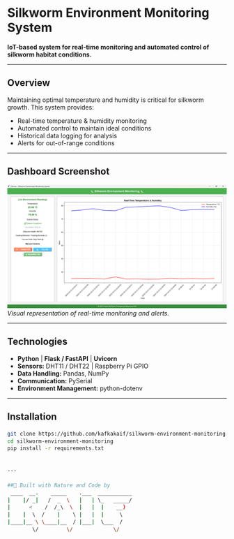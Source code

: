 # Silkworm Environment Monitoring System

**IoT-based system for real-time monitoring and automated control of silkworm habitat conditions.**

---

## Overview
Maintaining optimal temperature and humidity is critical for silkworm growth. This system provides:  
- Real-time temperature & humidity monitoring  
- Automated control to maintain ideal conditions  
- Historical data logging for analysis  
- Alerts for out-of-range conditions  

---

## Dashboard Screenshot
![Dashboard Screenshot](assets/dashboard.png)  
*Visual representation of real-time monitoring and alerts.*

---
## Technologies
- **Python** | **Flask / FastAPI** | **Uvicorn**  
- **Sensors:** DHT11 / DHT22 | Raspberry Pi GPIO  
- **Data Handling:** Pandas, NumPy  
- **Communication:** PySerial  
- **Environment Management:** python-dotenv  

---

## Installation
```bash
git clone https://github.com/kafkakaif/silkworm-environment-monitoring.git
cd silkworm-environment-monitoring
pip install -r requirements.txt


---

##🌿 Built with Nature and Code by
 ____  __.    _____    .___  ___________ 
|    |/ _|   /  _  \   |   | \_   _____/ 
|      <    /  /_\  \  |   |  |    __)   
|    |  \  /    |    \ |   |  |     \    
|____|__ \ \____|__  / |___|  \___  /    
        \/         \/             \/     